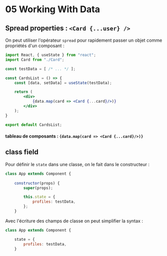 # 05 Working With Data

## Spread properties : `<Card {...user} />` 

On peut utiliser l'opérateur `spread` pour rapidement passer un objet comme propriétés d'un composant :

```jsx
import React, { useState } from "react";
import Card from "./Card";

const testData = [ /* ... */ ];

const CardsList = () => {
    const [data, setData] = useState(testData);

    return (
        <div>
            {data.map(card => <Card {...card}/>)}
        </div>
    );
}

export default CardsList;
```

#### tableau de composants : `{data.map(card => <Card {...card}/>)}` 



## class field

Pour définir le `state` dans une classe, on le fait dans le constructeur :

```jsx
class App extends Component {
    
    constructor(props) {
        super(props);

        this.state = {
            profiles: testData,
        };
    }
```

Avec l'écriture des champs de classe on peut simplifier la syntax :

```jsx
class App extends Component {

    state = {
        profiles: testData,
    }
```

